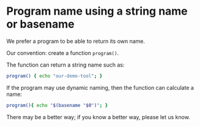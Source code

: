 # Program name using a string name or basename

We prefer a program to be able to return its own name.

Our convention: create a function `program()`.

The function can return a string name such as:

```sh
program() { echo "our-demo-tool"; }
```

If the program may use dynamic naming, then the function can calculate a name:

```sh
program(){ echo "$(basename "$0")"; }
```

There may be a better way; if you know a better way, please let us know.
